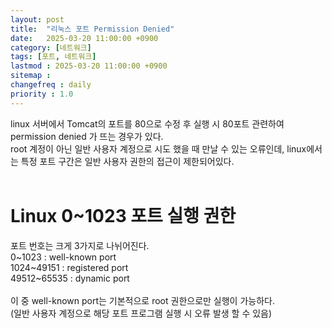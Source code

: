 ```yaml
---
layout: post
title:  "리눅스 포트 Permission Denied"
date:   2025-03-20 11:00:00 +0900
category: [네트워크]
tags: [포트, 네트워크]
lastmod : 2025-03-20 11:00:00 +0900
sitemap :
changefreq : daily
priority : 1.0
---
```


linux 서버에서 Tomcat의 포트를 80으로 수정 후 실행 시 80포트 관련하여 permission denied 가 뜨는 경우가 있다.<br/>
root 계정이 아닌 일반 사용자 계정으로 시도 했을 때 만날 수 있는 오류인데, linux에서는 특정 포트 구간은 일반 사용자 권한의 접근이 제한되어있다.<br/>
<br/>

# Linux 0~1023 포트 실행 권한

포트 번호는 크게 3가지로 나뉘어진다.<br/>
0~1023 : well-known port<br/>
1024~49151 : registered port<br/>
49512~65535 : dynamic port<br/>
<br/>
이 중 well-known port는 기본적으로 root 권한으로만 실행이 가능하다.<br/>
(일반 사용자 계정으로 해당 포트 프로그램 실행 시 오류 발생 할 수 있음)<br/>

